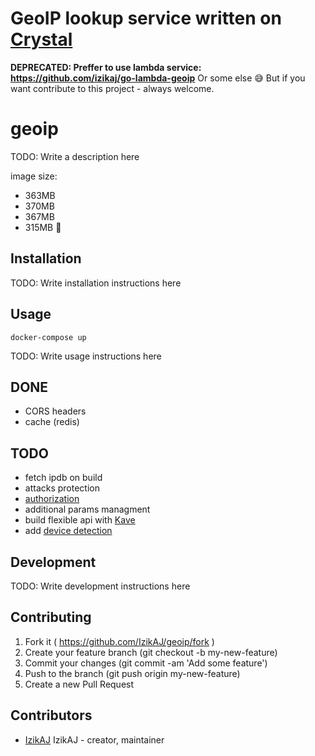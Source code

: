 # GeoIP lookup service written on [Crystal](https://crystal-lang.org/)
**DEPRECATED: Preffer to use lambda service: https://github.com/izikaj/go-lambda-geoip**
Or some else 😅
But if you want contribute to this project - always welcome.

# geoip

TODO: Write a description here

image size:
- 363MB
- 370MB
- 367MB
- 315MB 👏

## Installation

TODO: Write installation instructions here

## Usage

```
docker-compose up
```

TODO: Write usage instructions here

## DONE
- CORS headers
- cache (redis)

## TODO
- fetch ipdb on build
- attacks protection
- [authorization](https://github.com/akwiatkowski/kemal-auth-token)
- additional params managment
- build flexible api with [Kave](https://github.com/jwoertink/kave)
- add [device detection](https://github.com/creadone/device_detector)

## Development

TODO: Write development instructions here

## Contributing

1. Fork it ( https://github.com/IzikAJ/geoip/fork )
2. Create your feature branch (git checkout -b my-new-feature)
3. Commit your changes (git commit -am 'Add some feature')
4. Push to the branch (git push origin my-new-feature)
5. Create a new Pull Request

## Contributors

- [IzikAJ](https://github.com/IzikAJ) IzikAJ - creator, maintainer
